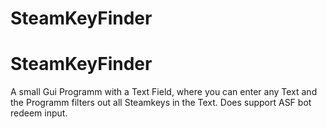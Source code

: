 # SteamKeyFinder
# SteamKeyFinder
A small Gui Programm with a Text Field, where you can enter any Text and the Programm filters out all Steamkeys in the Text.
Does support ASF bot redeem input.
